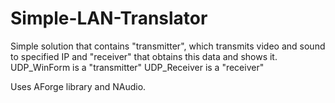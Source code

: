 # Simple-LAN-Translator
Simple solution that contains "transmitter", which transmits video and sound to specified IP and "receiver" that obtains this data and shows it.
UDP_WinForm is a "transmitter"
UDP_Receiver is a "receiver"

Uses AForge library and NAudio.
